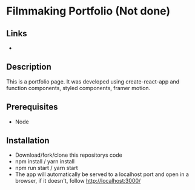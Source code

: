 # Filmmaking Portfolio (Not done)

## Links

-

## Description

<p>This is a portfolio page. It was developed using create-react-app and function components, styled components, framer motion.</p>

## Prerequisites

<ul>
  <li>Node</li>
</ul>

## Installation

<ul>
  <li>Download/fork/clone this repositorys code</li>
  <li>npm install / yarn install</li>
  <li>npm run start / yarn start</li>
  <li>The app will automatically be served to a localhost port and open in a browser, if it doesn't, follow <a href="http://localhost:3000/" target="_blank">http://localhost:3000/</a></li>
</ul>
